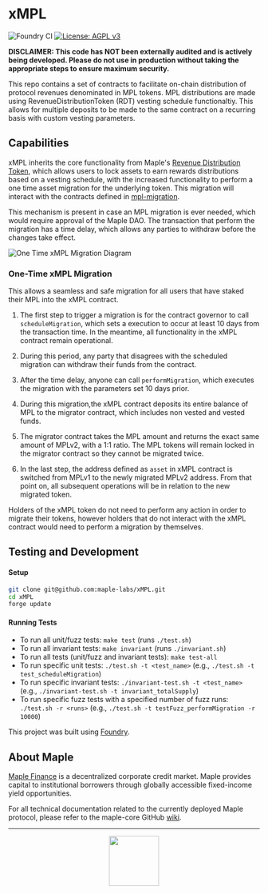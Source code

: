 # xMPL

![Foundry CI](https://github.com/maple-labs/xmpl/actions/workflows/push-to-main.yml/badge.svg) [![License: AGPL v3](https://img.shields.io/badge/License-AGPL%20v3-blue.svg)](https://www.gnu.org/licenses/agpl-3.0)

**DISCLAIMER: This code has NOT been externally audited and is actively being developed. Please do not use in production without taking the appropriate steps to ensure maximum security.**

This repo contains a set of contracts to facilitate on-chain distribution of protocol revenues denominated in MPL tokens. MPL distributions are made using RevenueDistributionToken (RDT) vesting schedule functionaltiy. This allows for multiple deposits to be made to the same contract on a recurring basis with custom vesting parameters.

## Capabilities

xMPL inherits the core functionality from Maple's [Revenue Distribution Token](https://github.com/maple-labs/revenue-distribution-token), which allows users to lock assets to earn rewards distributions based on a vesting schedule, with the increased functionality to perform a one time asset migration for the underlying token. This migration will interact with the contracts defined in [mpl-migration](https://github.com/maple-labs/mpl-migration).

This mechanism is present in case an MPL migration is ever needed, which would require approval of the Maple DAO. The transaction that perform the migration has a time delay, which allows any parties to withdraw before the changes take effect.

![One Time xMPL Migration Diagram](https://user-images.githubusercontent.com/44272939/156459811-1a4b623c-932a-4ac4-b9e7-147ccfa1c6ca.png)

### One-Time xMPL Migration

This allows a seamless and safe migration for all users that have staked their MPL into the xMPL contract.

1. The first step to trigger a migration is for the contract governor to call `scheduleMigration`, which sets a execution to occur at least 10 days from the transaction time. In the meantime, all functionality in the xMPL contract remain operational.

2. During this period, any party that disagrees with the scheduled migration can withdraw their funds from the contract.

3. After the time delay, anyone can call `performMigration`, which executes the migration with the parameters set 10 days prior.

4. During this migration,the xMPL contract deposits its entire balance of MPL to the migrator contract, which includes non vested and vested funds.

5. The migrator contract takes the MPL amount and returns the exact same amount of MPLv2, with a 1:1 ratio. The MPL tokens will remain locked in the migrator contract so they cannot be migrated twice.

6. In the last step, the address defined as `asset` in xMPL contract is switched from MPLv1 to the newly migrated MPLv2 address. From that point on, all subsequent operations will be in relation to the new migrated token.

Holders of the xMPL token do not need to perform any action in order to migrate their tokens, however holders that do not interact with the xMPL contract would need to perform a migration by themselves.

## Testing and Development
#### Setup
```sh
git clone git@github.com:maple-labs/xMPL.git
cd xMPL
forge update
```
#### Running Tests
- To run all unit/fuzz tests: `make test` (runs `./test.sh`)
- To run all invariant tests: `make invariant` (runs `./invariant.sh`)
- To run all tests (unit/fuzz and invariant tests): `make test-all`
- To run specific unit tests: `./test.sh -t <test_name>` (e.g., `./test.sh -t test_scheduleMigration`)
- To run specific invariant tests: `./invariant-test.sh -t <test_name>` (e.g., `./invariant-test.sh -t invariant_totalSupply`)
- To run specific fuzz tests with a specified number of fuzz runs: `./test.sh -r <runs>` (e.g., `./test.sh -t testFuzz_performMigration -r 10000`)

This project was built using [Foundry](https://github.com/gakonst/Foundry).

## About Maple
[Maple Finance](https://maple.finance) is a decentralized corporate credit market. Maple provides capital to institutional borrowers through globally accessible fixed-income yield opportunities.

For all technical documentation related to the currently deployed Maple protocol, please refer to the maple-core GitHub [wiki](https://github.com/maple-labs/maple-core/wiki).

---

<p align="center">
  <img src="https://user-images.githubusercontent.com/44272939/116272804-33e78d00-a74f-11eb-97ab-77b7e13dc663.png" height="100" />
</p>
